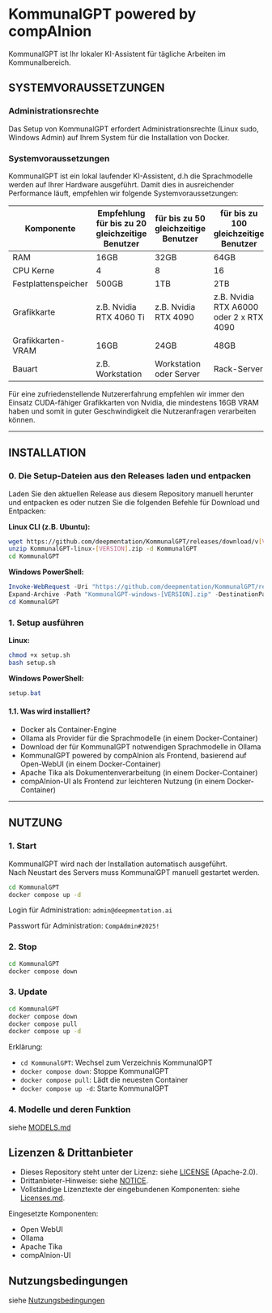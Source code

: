 # KommunalGPT powered by compAInion

KommunalGPT ist Ihr lokaler KI-Assistent für tägliche Arbeiten im Kommunalbereich.

## SYSTEMVORAUSSETZUNGEN

### Administrationsrechte

Das Setup von KommunalGPT erfordert Administrationsrechte (Linux sudo, Windows Admin) auf Ihrem System für die Installation von Docker.

### Systemvoraussetzungen

KommunalGPT ist ein lokal laufender KI-Assistent, d.h die Sprachmodelle werden auf Ihrer Hardware ausgeführt. Damit dies in ausreichender Performance läuft, empfehlen wir folgende Systemvoraussetzungen:

| Komponente | Empfehlung für bis zu 20 gleichzeitige Benutzer | für bis zu 50 gleichzeitige Benutzer | für bis zu 100 gleichzeitige Benutzer |
| --- | --- | --- | --- |
| RAM | 16GB | 32GB | 64GB |
| CPU Kerne | 4 | 8 | 16 |
| Festplattenspeicher | 500GB | 1TB | 2TB |
| Grafikkarte | z.B. Nvidia RTX 4060 Ti | z.B. Nvidia RTX 4090 | z.B. Nvidia RTX A6000 oder 2 x RTX 4090 |
| Grafikkarten-VRAM | 16GB | 24GB | 48GB |
| Bauart | z.B. Workstation | Workstation oder Server | Rack-Server |

Für eine zufriedenstellende Nutzererfahrung empfehlen wir immer den Einsatz CUDA-fähiger Grafikkarten von Nvidia, die mindestens 16GB VRAM haben und somit in guter Geschwindigkeit die Nutzeranfragen verarbeiten können.

---

## INSTALLATION

### 0. Die Setup-Dateien aus den Releases laden und entpacken

Laden Sie den aktuellen Release aus diesem Repository manuell herunter und entpacken es oder nutzen Sie die folgenden Befehle für Download und Entpacken:

**Linux CLI (z.B. Ubuntu):**

```bash
wget https://github.com/deepmentation/KommunalGPT/releases/download/v[VERSION]/KommunalGPT-linux-[VERSION].zip
unzip KommunalGPT-linux-[VERSION].zip -d KommunalGPT
cd KommunalGPT
```

**Windows PowerShell:**

```powershell
Invoke-WebRequest -Uri "https://github.com/deepmentation/KommunalGPT/releases/download/v[VERSION]/KommunalGPT-windows-[VERSION].zip" -OutFile "KommunalGPT-windows-[VERSION].zip"
Expand-Archive -Path "KommunalGPT-windows-[VERSION].zip" -DestinationPath "KommunalGPT"
cd KommunalGPT
```

### 1. Setup ausführen

**Linux:**

```bash
chmod +x setup.sh
bash setup.sh
```

**Windows PowerShell:**

```powershell
setup.bat
```

#### 1.1. Was wird installiert?

- Docker als Container-Engine
- Ollama als Provider für die Sprachmodelle (in einem Docker-Container)
- Download der für KommunalGPT notwendigen Sprachmodelle in Ollama
- KommunalGPT powered by compAInion als Frontend, basierend auf Open-WebUI (in einem Docker-Container)
- Apache Tika als Dokumentenverarbeitung (in einem Docker-Container)
- compAInion-UI als Frontend zur leichteren Nutzung (in einem Docker-Container)

---

## NUTZUNG

### 1. Start

KommunalGPT wird nach der Installation automatisch ausgeführt.  
Nach Neustart des Servers muss KommunalGPT manuell gestartet werden.

```bash
cd KommunalGPT
docker compose up -d
```

Login für Administration: `admin@deepmentation.ai`

Passwort für Administration: `CompAdmin#2025!`

### 2. Stop

```bash
cd KommunalGPT
docker compose down
```

### 3. Update

```bash
cd KommunalGPT
docker compose down
docker compose pull
docker compose up -d
```

Erklärung:
- `cd KommunalGPT`: Wechsel zum Verzeichnis KommunalGPT
- `docker compose down`: Stoppe KommunalGPT
- `docker compose pull`: Lädt die neuesten Container
- `docker compose up -d`: Starte KommunalGPT

### 4. Modelle und deren Funktion

siehe [MODELS.md](MODELS.md)

## Lizenzen & Drittanbieter

- Dieses Repository steht unter der Lizenz: siehe [LICENSE](LICENSE) (Apache-2.0).
- Drittanbieter-Hinweise: siehe [NOTICE](NOTICE).
- Vollständige Lizenztexte der eingebundenen Komponenten: siehe [Licenses.md](Licenses.md).

Eingesetzte Komponenten:
- Open WebUI
- Ollama
- Apache Tika
- compAInion-UI

## Nutzungsbedingungen

siehe [Nutzungsbedingungen](Nutzungsbedingungen.md)


